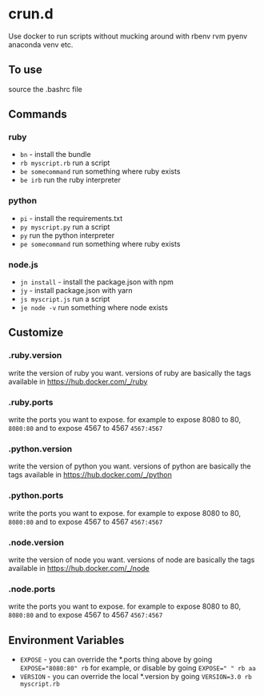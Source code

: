 crun.d
======

Use docker to run scripts without mucking around with rbenv rvm pyenv anaconda venv etc.

To use
------

source the .bashrc file

Commands
--------

### ruby
- `bn` - install the bundle
- `rb myscript.rb` run a script
- `be somecommand` run something where ruby exists
- `be irb` run the ruby interpreter

### python
- `pi` - install the requirements.txt
- `py myscript.py` run a script
- `py` run the python interpreter
- `pe somecommand` run something where ruby exists

### node.js
- `jn install` - install the package.json with npm
- `jy` - install package.json with yarn
- `js myscript.js` run a script
- `je node -v` run something where node exists

Customize
---------

### .ruby.version

write the version of ruby you want. versions of ruby are basically the tags available in https://hub.docker.com/_/ruby

### .ruby.ports

write the ports you want to expose. for example to expose 8080 to 80, `8080:80` and to expose 4567 to 4567 `4567:4567`

### .python.version

write the version of python you want. versions of python are basically the tags available in https://hub.docker.com/_/python

### .python.ports

write the ports you want to expose. for example to expose 8080 to 80, `8080:80` and to expose 4567 to 4567 `4567:4567`

### .node.version

write the version of node you want. versions of node are basically the tags available in https://hub.docker.com/_/node

### .node.ports

write the ports you want to expose. for example to expose 8080 to 80, `8080:80` and to expose 4567 to 4567 `4567:4567`

Environment Variables
---------------------

- `EXPOSE` - you can override the *.ports thing above by going `EXPOSE="8080:80" rb` for example, or disable by going `EXPOSE=" " rb aa`
- `VERSION` - you can override the local *.version by going `VERSION=3.0 rb myscript.rb`
